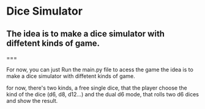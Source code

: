 # Dice Simulator
 
## The idea is to make a dice simulator with diffetent kinds of game.

===

For now, you can just Run the main.py file to acess the game
the idea is to make a dice simulator with diffetent kinds of game.

for now, there's two kinds, a free single dice, that the player choose the kind of the dice (d6, d8, d12...)
and the dual d6 mode, that rolls two d6 dices and show the result.

